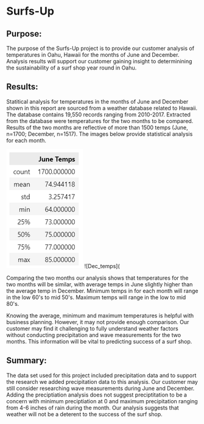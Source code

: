 # Surfs-Up

## Purpose: 
The purpose of the Surfs-Up project is to provide our customer analysis of temperatures in Oahu, Hawaii for the months of June and December. Analysis results will support our customer gaining insight to determinining the sustainability of a surf shop year round in Oahu. 


## Results: 
Statitical analysis for temperatures in the months of June and December shown in this report are sourced from a weather database related to Hawaii. The database contains 19,550 records ranging from 2010-2017. Extracted from the database were temperatures for the two months to be compared. Results of the two months are reflective of more than 1500 temps (June, n=1700; December, n=1517). The images below provide statistical analysis for each month. 

![June_temps](https://github.com/KathleenYager/surfs_up/blob/main/June_temps.png)
![Dec_temps](

Comparing the two months our analysis shows that temperatures for the two months will be similar, with average temps in June slightly higher than the average temp in December. Minimum temps in for each month will range in the low 60's to mid 50's. Maximum temps will range in the low to mid 80's. 

Knowing the average, minimum and maximum temperatures is helpful with business planning. However, it may not provide enough comparison. Our customer may find it challenging to fully understand weather factors without conducting precipitation and wave measurements for the two months. This information will be vital to predicting success of a surf shop. 

## Summary: 
The data set used for this project included precipitation data and to support the research we added precipitation data to this analysis. Our customer may still consider researching wave measurements during June and December. Adding the preciptiation analysis does not suggest preciptitation to be a concern with minimum preciptiation at 0 and maximum precipitation ranging from 4-6 inches of rain during the month. Our analysis suggests that weather will not be a deterent to the success of the surf shop.  
